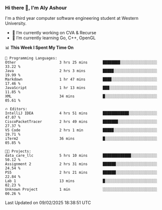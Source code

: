 ### Hi there 👋, I'm Aly Ashour
I'm a third year computer software engineering student at Western University.

- 🔭 I’m currently working on CVA & Recurse
- 🌱 I’m currently learning Go, C++, OpenGL

<!--START_SECTION:waka-->
📊 **This Week I Spent My Time On** 

```text
💬 Programming Languages: 
Other                    3 hrs 25 mins       ████████░░░░░░░░░░░░░░░░░   33.22 % 
Java                     2 hrs 3 mins        █████░░░░░░░░░░░░░░░░░░░░   19.99 % 
Markdown                 1 hr 47 mins        ████░░░░░░░░░░░░░░░░░░░░░   17.46 % 
JavaScript               1 hr 13 mins        ███░░░░░░░░░░░░░░░░░░░░░░   11.85 % 
XML                      34 mins             █░░░░░░░░░░░░░░░░░░░░░░░░   05.61 % 

🔥 Editors: 
IntelliJ IDEA            4 hrs 51 mins       ████████████░░░░░░░░░░░░░   47.07 % 
CiscoPacketTracer        2 hrs 49 mins       ███████░░░░░░░░░░░░░░░░░░   27.37 % 
VS Code                  2 hrs 1 min         █████░░░░░░░░░░░░░░░░░░░░   19.71 % 
iTerm2                   36 mins             █░░░░░░░░░░░░░░░░░░░░░░░░   05.85 % 

🐱‍💻 Projects: 
data_care_llc            5 hrs 10 mins       █████████████░░░░░░░░░░░░   50.12 % 
Assignment 2             2 hrs 31 mins       ██████░░░░░░░░░░░░░░░░░░░   24.54 % 
PS5                      2 hrs 21 mins       ██████░░░░░░░░░░░░░░░░░░░   22.84 % 
Lab 1                    13 mins             █░░░░░░░░░░░░░░░░░░░░░░░░   02.23 % 
Unknown Project          1 min               ░░░░░░░░░░░░░░░░░░░░░░░░░   00.26 % 
```


 Last Updated on 09/02/2025 18:38:51 UTC
<!--END_SECTION:waka-->

